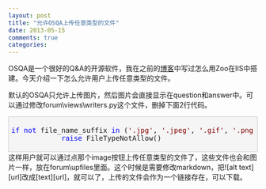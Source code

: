 ```yaml
---
layout: post
title: "允许OSQA上传任意类型的文件"
date: 2013-05-15
comments: true
categories: 
---
```

<p>OSQA是一个很好的Q&amp;A的开源软件，我在之前的<a href="http://www.cnblogs.com/fresky/archive/2012/10/25/2739190.html">博客</a>中写过怎么用Zoo在IIS中搭建。今天介绍一下怎么允许用户上传任意类型的文件。</p>  <p>默认的OSQA只允许上传图片，然后图片会直接显示在question和answer中。可以通过修改forum\views\writers.py这个文件，删掉下面2行代码。</p>  <p>   <div style="border-bottom: #cccccc 1px solid; border-left: #cccccc 1px solid; padding-bottom: 5px; background-color: #f5f5f5; padding-left: 5px; padding-right: 5px; border-top: #cccccc 1px solid; border-right: #cccccc 1px solid; padding-top: 5px" class="cnblogs_code">     <pre><span style="color: #0000ff">if</span> <span style="color: #0000ff">not</span> file_name_suffix <span style="color: #0000ff">in</span> (<span style="color: #800000">'</span><span style="color: #800000">.jpg</span><span style="color: #800000">'</span>, <span style="color: #800000">'</span><span style="color: #800000">.jpeg</span><span style="color: #800000">'</span>, <span style="color: #800000">'</span><span style="color: #800000">.gif</span><span style="color: #800000">'</span>, <span style="color: #800000">'</span><span style="color: #800000">.png</span><span style="color: #800000">'</span>, <span style="color: #800000">'</span><span style="color: #800000">.bmp</span><span style="color: #800000">'</span>, <span style="color: #800000">'</span><span style="color: #800000">.tiff</span><span style="color: #800000">'</span>, <span style="color: #800000">'</span><span style="color: #800000">.ico</span><span style="color: #800000">'</span><span style="color: #000000">):
            </span><span style="color: #0000ff">raise</span> FileTypeNotAllow()</pre>
  </div>
这样用户就可以通过点那个image按钮上传任意类型的文件了，这些文件也会和图片一样，放在forum\upfiles里面。这个时候是需要修改markdown，把![alt text][url]改成[text][url]，就可以了，上传的文件会作为一个链接存在，可以下载。

  </p>